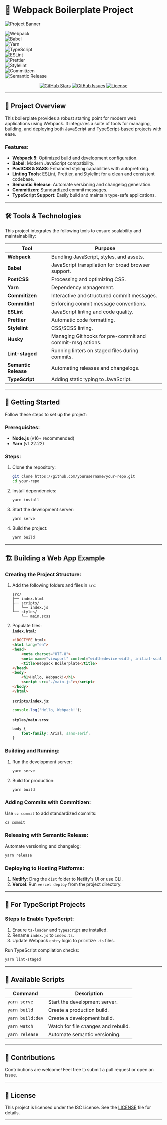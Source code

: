 # 🚀 **Webpack Boilerplate Project**  

![Project Banner](https://via.placeholder.com/1000x200?text=Your+Project+Name)  

![Webpack](https://img.shields.io/badge/webpack-5.96.1-blue?logo=webpack)  
![Babel](https://img.shields.io/badge/Babel-7.26.0-yellow?logo=babel)  
![Yarn](https://img.shields.io/badge/yarn-1.22.22-2C8EBB?logo=yarn)  
![TypeScript](https://img.shields.io/badge/TypeScript-5.7.2-blue?logo=typescript)  
![ESLint](https://img.shields.io/badge/ESLint-9.15.0-purple?logo=eslint)  
![Prettier](https://img.shields.io/badge/Prettier-3.4.1-ff69b4?logo=prettier)  
![Stylelint](https://img.shields.io/badge/Stylelint-16.10.0-blue?logo=stylelint)  
![Commitizen](https://img.shields.io/badge/Commitizen-friendly-green?logo=git)  
![Semantic Release](https://img.shields.io/badge/Semantic%20Release-24.2.0-green?logo=semantic-release) 

<p align="center">
  <a href="https://github.com/yourusername/your-repo"><img src="https://img.shields.io/github/stars/yourusername/your-repo?style=for-the-badge" alt="GitHub Stars"></a>
  <a href="https://github.com/yourusername/your-repo/issues"><img src="https://img.shields.io/github/issues/yourusername/your-repo?style=for-the-badge" alt="GitHub Issues"></a>
  <a href="https://github.com/yourusername/your-repo/blob/main/LICENSE"><img src="https://img.shields.io/github/license/yourusername/your-repo?style=for-the-badge" alt="License"></a>
</p>

---

## 📖 **Project Overview**  

This boilerplate provides a robust starting point for modern web applications using Webpack. It integrates a suite of tools for managing, building, and deploying both JavaScript and TypeScript-based projects with ease.  

### Features:
- **Webpack 5**: Optimized build and development configuration.  
- **Babel**: Modern JavaScript compatibility.  
- **PostCSS & SASS**: Enhanced styling capabilities with autoprefixing.  
- **Linting Tools**: ESLint, Prettier, and Stylelint for a clean and consistent codebase.  
- **Semantic Release**: Automate versioning and changelog generation.  
- **Commitizen**: Standardized commit messages.  
- **TypeScript Support**: Easily build and maintain type-safe applications.  

---

## 🛠️ **Tools & Technologies**  

This project integrates the following tools to ensure scalability and maintainability:  

| Tool | Purpose |  
|------|---------|  
| **Webpack** | Bundling JavaScript, styles, and assets.  
| **Babel** | JavaScript transpilation for broad browser support.  
| **PostCSS** | Processing and optimizing CSS.  
| **Yarn** | Dependency management.  
| **Commitizen** | Interactive and structured commit messages.  
| **Commitlint** | Enforcing commit message conventions.  
| **ESLint** | JavaScript linting and code quality.  
| **Prettier** | Automatic code formatting.  
| **Stylelint** | CSS/SCSS linting.  
| **Husky** | Managing Git hooks for pre-commit and commit-msg actions.  
| **Lint-staged** | Running linters on staged files during commits.  
| **Semantic Release** | Automating releases and changelogs.  
| **TypeScript** | Adding static typing to JavaScript.  

---

## 🚀 **Getting Started**  

Follow these steps to set up the project:  

### Prerequisites:
- **Node.js** (v16+ recommended)  
- **Yarn** (v1.22.22)  

### Steps:
1. Clone the repository:  
   ```bash
   git clone https://github.com/yourusername/your-repo.git
   cd your-repo
   ```  

2. Install dependencies:  
   ```bash
   yarn install
   ```  

3. Start the development server:  
   ```bash
   yarn serve
   ```  

4. Build the project:  
   ```bash
   yarn build
   ```  

---

## 🏗️ **Building a Web App Example**  

### Creating the Project Structure:
1. Add the following folders and files in `src`:  
   ```plaintext
   src/
   ├── index.html
   ├── scripts/
   │   └── index.js
   └── styles/
       └── main.scss
   ```  

2. Populate files:  
   **`index.html`**:  
   ```html
   <!DOCTYPE html>
   <html lang="en">
   <head>
       <meta charset="UTF-8">
       <meta name="viewport" content="width=device-width, initial-scale=1.0">
       <title>Webpack Boilerplate</title>
   </head>
   <body>
       <h1>Hello, Webpack!</h1>
       <script src="./main.js"></script>
   </body>
   </html>
   ```  

   **`scripts/index.js`**:  
   ```javascript
   console.log('Hello, Webpack!');
   ```  

   **`styles/main.scss`**:  
   ```scss
   body {
       font-family: Arial, sans-serif;
   }
   ```  

### Building and Running:
1. Run the development server:  
   ```bash
   yarn serve
   ```  

2. Build for production:  
   ```bash
   yarn build
   ```  

### Adding Commits with Commitizen:
Use `cz commit` to add standardized commits:  
```bash
cz commit
```  

### Releasing with Semantic Release:
Automate versioning and changelog:  
```bash
yarn release
```  

### Deploying to Hosting Platforms:
1. **Netlify**: Drag the `dist` folder to Netlify's UI or use CLI.  
2. **Vercel**: Run `vercel deploy` from the project directory.  

---

## 🎯 **For TypeScript Projects**  

### Steps to Enable TypeScript:
1. Ensure `ts-loader` and `typescript` are installed.  
2. Rename `index.js` to `index.ts`.  
3. Update Webpack `entry` logic to prioritize `.ts` files.  

Run TypeScript compilation checks:  
```bash
yarn lint-staged
```  

---

## 📜 **Available Scripts**  

| Command             | Description                                 |  
|---------------------|---------------------------------------------|  
| `yarn serve`        | Start the development server.              |  
| `yarn build`        | Create a production build.                 |  
| `yarn build:dev`    | Create a development build.                |  
| `yarn watch`        | Watch for file changes and rebuild.        |  
| `yarn release`      | Automate semantic versioning.              |  

---

## 🌟 **Contributions**  

Contributions are welcome! Feel free to submit a pull request or open an issue.  

---

## 📄 **License**  

This project is licensed under the ISC License. See the [LICENSE](./LICENSE) file for details.  

--- 
